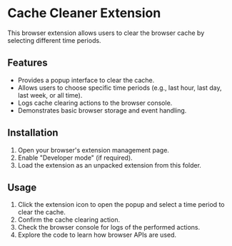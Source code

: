 # Cache Cleaner Extension

This browser extension allows users to clear the browser cache by selecting different time periods.

## Features
- Provides a popup interface to clear the cache.
- Allows users to choose specific time periods (e.g., last hour, last day, last week, or all time).
- Logs cache clearing actions to the browser console.
- Demonstrates basic browser storage and event handling.

## Installation
1. Open your browser's extension management page.
2. Enable "Developer mode" (if required).
3. Load the extension as an unpacked extension from this folder.

## Usage
1. Click the extension icon to open the popup and select a time period to clear the cache.
2. Confirm the cache clearing action.
3. Check the browser console for logs of the performed actions.
4. Explore the code to learn how browser APIs are used.
